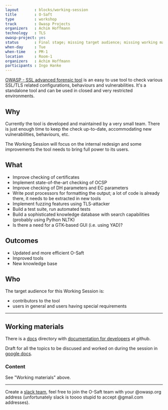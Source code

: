 ```yaml
---
layout       : blocks/working-session
title        : O-Saft
type         : workshop
track        : Owasp Projects
organizers   : Achim Hoffmann
technology   : TLS
owasp-project: yes
status       : Final stage; missing target audience; missing working materials
when-day     : Tue
when-time    : PM-1
location     : Room-1
organizers   : Achim Hoffmann
participants : Ingo Hanke
---
```


[OWASP - SSL advanced forensic tool](https://www.owasp.org/index.php/O-Saft) is an easy to use tool to check various SSL/TLS related configurations, behaviours and vulnerabilities.
It's a standalone tool and can be used in closed and very restricted environments.


## Why

Currently the tool is developed and maintained by a very small team. There is just enough time to keep the check up-to-date, accommodating new vulnerabilities, behaviours, etc.

The Working Session will focus on the internal redesign and some improvements the tool needs to bring full power to its users.

## What

- Improve checking of certificates
- Implement state-of-the-art checking of OCSP
- Improve checking of DH parameters and EC parameters
- Write post processors for formatting the output; a lot of code is already there, it needs to be extracted in new tools
- Implement fuzzing features using TLS-attacker
- Build a test suite, run automated tests
- Build a sophisticated knowledge database with search capabilities (probably using Python NLTK)
- Is there a need for a GTK-based GUI (i.e. using YAD)?

## Outcomes

- Updated and more efficient O-Saft
- Improved tools
- New knowledge base

## Who

The target audience for this Working Session is:

- contributors to the tool
- users in general and users having special requirements

--- 

## Working materials

There is a [docs](https://github.com/OWASP/O-Saft/tree/master/docs) directory with [documentation for developers](https://github.com/OWASP/O-Saft/) at github.

Draft for all the topics to be discused and worked on during the session in [google docs](https://docs.google.com/a/owasp.org/document/d/1He_hXRegxOYSqzgIT1jc50sTxATe6Tv4CoghnpI6R_4/edit?usp=sharing).

### Content

See "Working materials" above.

---

Create a [slack team](https://o-saft.slack.com/), feel free to join the O-Saft team with your @owasp.org address (unfortunately slack is toooo stupid to accept @gmail.com addresses).

